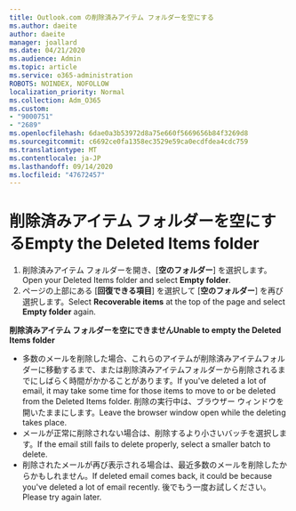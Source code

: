 ```yaml
---
title: Outlook.com の削除済みアイテム フォルダーを空にする
ms.author: daeite
author: daeite
manager: joallard
ms.date: 04/21/2020
ms.audience: Admin
ms.topic: article
ms.service: o365-administration
ROBOTS: NOINDEX, NOFOLLOW
localization_priority: Normal
ms.collection: Adm_O365
ms.custom:
- "9000751"
- "2689"
ms.openlocfilehash: 6dae0a3b53972d8a75e660f5669656b84f3269d8
ms.sourcegitcommit: c6692ce0fa1358ec3529e59ca0ecdfdea4cdc759
ms.translationtype: MT
ms.contentlocale: ja-JP
ms.lasthandoff: 09/14/2020
ms.locfileid: "47672457"
---
```

# <a name="empty-the-deleted-items-folder"></a><span data-ttu-id="a7449-102">削除済みアイテム フォルダーを空にする</span><span class="sxs-lookup"><span data-stu-id="a7449-102">Empty the Deleted Items folder</span></span>

1. <span data-ttu-id="a7449-103">削除済みアイテム フォルダーを開き、[**空のフォルダー**] を選択します。</span><span class="sxs-lookup"><span data-stu-id="a7449-103">Open your Deleted Items folder and select **Empty folder**.</span></span>
2. <span data-ttu-id="a7449-104">ページの上部にある [**回復できる項目**] を選択して [**空のフォルダー**] を再び選択します。</span><span class="sxs-lookup"><span data-stu-id="a7449-104">Select **Recoverable items** at the top of the page and select **Empty folder** again.</span></span>

<span data-ttu-id="a7449-105">**削除済みアイテム フォルダーを空にできません**</span><span class="sxs-lookup"><span data-stu-id="a7449-105">**Unable to empty the Deleted Items folder**</span></span>

- <span data-ttu-id="a7449-106">多数のメールを削除した場合、これらのアイテムが削除済みアイテムフォルダーに移動するまで、または削除済みアイテムフォルダーから削除されるまでにしばらく時間がかかることがあります。</span><span class="sxs-lookup"><span data-stu-id="a7449-106">If you've deleted a lot of email, it may take some time for those items to move to or be deleted from the Deleted Items folder.</span></span> <span data-ttu-id="a7449-107">削除の実行中は、ブラウザー ウィンドウを開いたままにします。</span><span class="sxs-lookup"><span data-stu-id="a7449-107">Leave the browser window open while the deleting takes place.</span></span>
- <span data-ttu-id="a7449-108">メールが正常に削除されない場合は、削除するより小さいバッチを選択します。</span><span class="sxs-lookup"><span data-stu-id="a7449-108">If the email still fails to delete properly, select a smaller batch to delete.</span></span>
- <span data-ttu-id="a7449-109">削除されたメールが再び表示される場合は、最近多数のメールを削除したからかもしれません。</span><span class="sxs-lookup"><span data-stu-id="a7449-109">If deleted email comes back, it could be because you've deleted a lot of email recently.</span></span> <span data-ttu-id="a7449-110">後でもう一度お試しください。</span><span class="sxs-lookup"><span data-stu-id="a7449-110">Please try again later.</span></span>